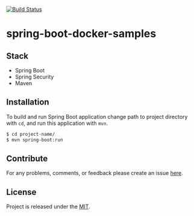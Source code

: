 [![Build Status](https://travis-ci.org/egnaf/spring-boot-security-samples.svg)](https://travis-ci.org/egnaf/spring-boot-security-samples)

# spring-boot-docker-samples

## Stack
- Spring Boot
- Spring Security
- Maven

## Installation
To build and run Spring Boot application change path to project directory with `cd`, and run this application
with `mvn`.
```bash
$ cd project-name/
$ mvn spring-boot:run
```

## Contribute
For any problems, comments, or feedback please create an issue 
[here](https://github.com/egnaf/spring-boot-security-samples/issues).
<br>

## License
Project is released under the [MIT](https://en.wikipedia.org/wiki/MIT_License).
